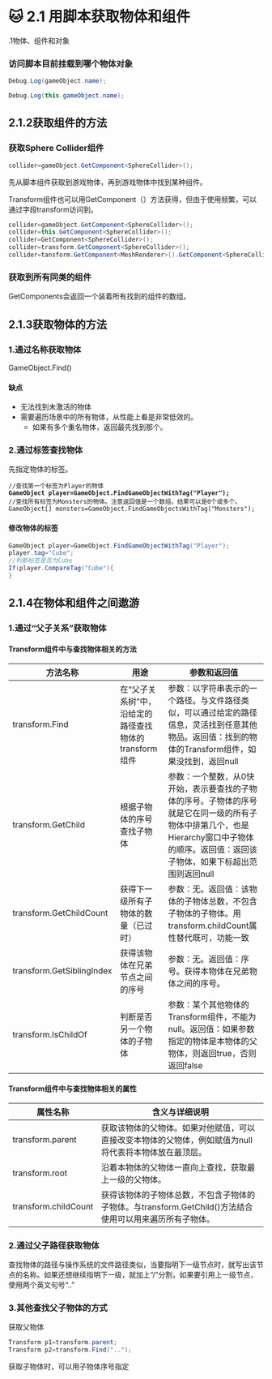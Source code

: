 # 🐱 2.1 用脚本获取物体和组件

.1物体、组件和对象

### 访问脚本目前挂载到哪个物体对象

```csharp
Debug.Log(gameObject.name);
```

```csharp
Debug.Log(this.gameObject.name);
```

## 2.1.2获取组件的方法

### 获取Sphere Collider组件

```csharp
collider=gameObject.GetComponent<SphereCollider>();
```

先从脚本组件获取到游戏物体，再到游戏物体中找到某种组件。

Transform组件也可以用GetComponent（）方法获得，但由于使用频繁，可以通过字段transform访问到。

```csharp
collider=gameObject.GetComponent<SphereCollider>();
collider=this.GetComponent<SphereCollider>();
collider=GetComponent<SphereCollider>();
collider=transform.GetComponent<SphereCollider>();
collider=tansform.GetComponent<MeshRenderer>().GetComponent<SphereCollider>();
```

### 获取到所有同类的组件

GetComponents会返回一个装着所有找到的组件的数组。

## 2.1.3获取物体的方法

### 1.通过名称获取物体

GameObject.Find()

#### 缺点

* 无法找到未激活的物体
* 需要遍历场景中的所有物体，从性能上看是非常低效的。
  * 如果有多个重名物体，返回最先找到那个。

### 2.通过标签查找物体

先指定物体的标签。

<pre class="language-csharp"><code class="lang-csharp">//查找第一个标签为Player的物体
<strong>GameObject player=GameObject.FindGameObjectWithTag("Player");
</strong>//查找所有标签为Monsters的物体。注意返回值是一个数组，结果可以是0个或多个。
GameObject[] monsters=GameObject.FindGameObjectsWithTag("Monsters");
</code></pre>

#### 修改物体的标签

```csharp
GameObject player=GameObject.FindGameObjectWithTag("Player");
player.tag="Cube";
//判断标签是否为Cube
If(player.CompareTag("Cube"){
}
```

## 2.1.4在物体和组件之间遨游

### 1.通过“父子关系”获取物体

#### Transform组件中与查找物体相关的方法

| 方法名称                      | 用途                               | 参数和返回值                                                                                              |
| ------------------------- | -------------------------------- | --------------------------------------------------------------------------------------------------- |
| transform.Find            | 在“父子关系树”中，沿给定的路径查找物体的transform组件 | 参数：以字符串表示的一个路径。与文件路径类似，可以通过给定的路径信息，灵活找到任意其他物品。返回值：找到的物体的Transform组件，如果没找到，返回null                    |
| transform.GetChild        | 根据子物体的序号查找子物体                    | 参数：一个整数，从0快开始，表示要查找的子物体的序号。子物体的序号就是它在同一级的所有子物体中排第几个，也是Hierarchy窗口中子物体的顺序。返回值：返回该子物体，如果下标超出范围则返回null |
| transform.GetChildCount   | 获得下一级所有子物体的数量（已过时）               | 参数：无。返回值：该物体的子物体总数，不包含子物体的子物体。用transform.childCount属性替代既可，功能一致                                      |
| transform.GetSiblingIndex | 获得该物体在兄弟节点之间的序号                  | 参数：无。返回值：序号。获得本物体在兄弟物体之间的序号。                                                                        |
| transform.IsChildOf       | 判断是否另一个物体的子物体                    | 参数：某个其他物体的Transform组件，不能为null。返回值：如果参数指定的物体是本物体的父物体，则返回true，否则返回false                               |

#### Transform组件中与查找物体相关的属性

| 属性名称                 | 含义与详细说明                                                        |
| -------------------- | -------------------------------------------------------------- |
| transform.parent     | 获取该物体的父物体。如果对他赋值，可以直接改变本物体的父物体，例如赋值为null将代表将本物体放在最顶层。          |
| transform.root       | 沿着本物体的父物体一直向上查找，获取最上一级的父物体。                                    |
| transform.childCount | 获得该物体的子物体总数，不包含子物体的子物体。与transform.GetChild()方法结合使用可以用来遍历所有子物体。 |

### 2.通过父子路径获取物体

查找物体的路径与操作系统的文件路径类似，当要指明下一级节点时，就写出该节点的名称。如果还想继续指明下一级，就加上“/”分割，如果要引用上一级节点，使用两个英文句号“..”

### 3.其他查找父子物体的方式

获取父物体

```csharp
Transform p1=transform.parent;
Transform p2=transform.Find("..");
```

获取子物体时，可以用子物体序号指定

